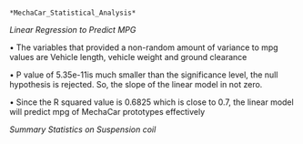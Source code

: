                                             *MechaCar_Statistical_Analysis*

*Linear Regression to Predict MPG*

•	The variables that provided a non-random amount of variance to mpg values are Vehicle length, vehicle weight and ground clearance

•	P value of 5.35e-11is much smaller than the significance level, the null hypothesis is rejected.  So, the slope of the linear model in not zero.

•	Since the R squared value is 0.6825 which is close to 0.7, the linear model will predict mpg of MechaCar prototypes effectively

*Summary Statistics on Suspension coil*

